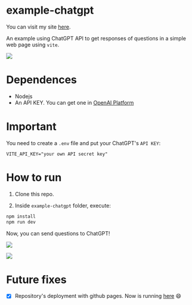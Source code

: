# example-chatgpt

You can visit my site [here](https://example-chatgpt.netlify.app/).

An example using ChatGPT API to get responses of questions in a simple web page using `vite`.

![](https://user-images.githubusercontent.com/80235345/225521361-68515c8d-1ffe-4b02-893c-e84dd2e7157f.png)

# Dependences

- Nodejs
- An API KEY. You can get one in [OpenAI Platform](https://platform.openai.com/)

# Important

You need to create a `.env` file and put your ChatGPT's `API KEY`:

```env
VITE_API_KEY="your own API secret key"
```

# How to run

1. Clone this repo.

2. Inside `example-chatgpt` folder, execute:

```bash
npm install
npm run dev
```

Now, you can send questions to ChatGPT!

![](https://user-images.githubusercontent.com/80235345/225520902-9eee2503-bd91-4f8e-b0bc-82467a9993eb.png)

![](https://user-images.githubusercontent.com/80235345/225521087-6ba6b083-c31f-436d-a330-f2c95c261d57.png)

# Future fixes

- [x] Repository's deployment with github pages. Now is running [here](https://example-chatgpt.netlify.app/) :smile:
